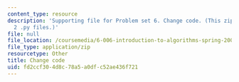 ```yaml
---
content_type: resource
description: 'Supporting file for Problem set 6. Change code. (This zip file includes:
  2 .py files.)'
file: null
file_location: /coursemedia/6-006-introduction-to-algorithms-spring-2008/fd2ccf304d8c78a5a0dfc52ae436f721_ps6_change.zip
file_type: application/zip
resourcetype: Other
title: Change code
uid: fd2ccf30-4d8c-78a5-a0df-c52ae436f721
---
```

